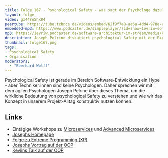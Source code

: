 ```yaml
---
title: Folge 167 - Psychological Safety - was sagt der Psychologe dazu? mit Joseph Pelrine - OOP Special 
layout: folge
video: gI44roShx84
peertube: https://tube.tchncs.de/videos/embed/62f9f7e8-ae6a-4dd4-978e-ca2ec00ca9bc
embedded-mp3: https://www.podcaster.de/simpleplayer/?id=show~1evriw~software-architektur-im-stream~pod-ed5895b0a411f3c7f454c742b8&v=1685711884
mp3: https://1evriw.podcaster.de/software-architektur-im-stream/media/Psychological_Safety_-_was_sagt_der_Psychologe_dazu_mit_Joseph_Pelrine.mp3
description: Joseph Pelrine diskutiert psychological Safety mit der Expertise eines Psychologen
thumbnail: folge167.png
tags:
- Psychological Safety
- Organisation
moderators:
  - "Eberhard Wolff"
---
```


Psychological Safety ist gerade im Bereich Software-Entwicklung ein
Hype - aber Techniker:innen sind keine Psychologen. Daher sprechen wir
mit dem agilen Psychologen Joseph Pelrine über dieses Thema, um die
wirkliche Bedeutung von psychological Safety zu verstehen und wie wir
das Konzept in unserem Projekt-Alltag konstruktiv nutzen können.

## Links

* Eintägige Workshops zu
  [Microservices](https://www.socreatory.com/de/trainings/microservices)
  und [Advanced
  Microservices](https://www.socreatory.com/de/trainings/advancedms)
* [Josephs Homepage](https://josephpelrine.com/)
* [Folge zu Extreme Programming (XP)](https://software-architektur.tv/2023/01/20/folge148.html)
* [Josephs Vortrag auf der OOP](https://www.oop-konferenz.de/oop-2023-muenchen/programm/konferenzprogramm#item-5778)
* [Kevlins Talk auf der OOP](https://www.oop-konferenz.de/oop-2023-muenchen/programm/konferenzprogramm#item-5785 )
